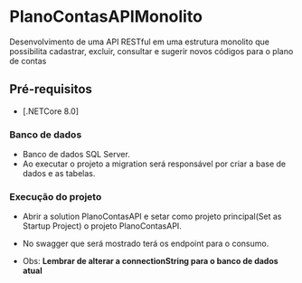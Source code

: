 # PlanoContasAPIMonolito

Desenvolvimento de uma API RESTful em uma estrutura monolito que possibilita cadastrar, excluir, consultar e sugerir
novos códigos para o plano de contas

## Pré-requisitos

- [.NETCore 8.0]

### Banco de dados
- Banco de dados SQL Server.
- Ao executar o projeto a migration será responsável por criar a base de dados e as tabelas.

### Execução do projeto
- Abrir a solution PlanoContasAPI e setar como projeto principal(Set as Startup Project) o projeto PlanoContasAPI.
- No swagger que será mostrado terá os endpoint para o consumo.

- Obs: **Lembrar de alterar a connectionString para o banco de dados atual**